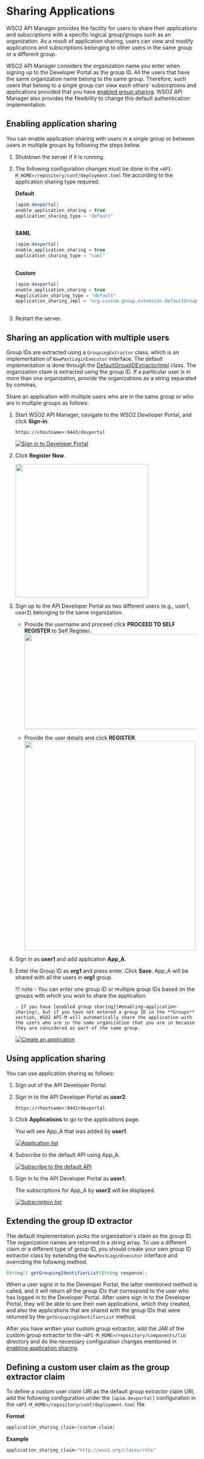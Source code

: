 # Sharing Applications

WSO2 API Manager provides the facility for users to share their applications and subscriptions with a specific logical group/groups such as an organization. As a result of application sharing, users can view and modify applications and subscriptions belonging to other users in the same group or a different group.

WSO2 API Manager considers the organization name you enter when signing up to the Developer Portal as the group ID. All the users that have the same organization name belong to the same group. Therefore, such users that belong to a single group can view each others' subscriptions and applications provided that you have [enabled group sharing](#enabling-application-sharing). WSO2 API Manager also provides the flexibility to change this default authentication implementation.

## Enabling application sharing

You can enable application sharing with users in a single group or between users in multiple groups by following the steps below.

1.  Shutdown the server if it is running.

2.  The following configuration changes must be done in the `<API-M_HOME>/repository/conf/deployment.toml` file according to the application sharing type required.

    **Default**

    ``` java
    [apim.devportal]
    enable_application_sharing = true
    application_sharing_type = "default"
            
    ```

    **SAML**

    ``` java
    [apim.devportal]
    enable_application_sharing = true
    application_sharing_type = "saml"
            
    ```

    **Custom**

    ``` java
    [apim.devportal]
    enable_application_sharing = true
    #application_sharing_type = "default"
    application_sharing_impl = "org.custom.group.extension.DefaultGroupIDExtractorImpl"
            
    ```

3.  Restart the server.

## Sharing an application with multiple users

Group IDs are extracted using a `GroupingExtractor` class, which is an implementation of `NewPostLoginExecutor` interface. The default implementation is done through the [DefaultGroupIDExtractorImpl](https://github.com/wso2/carbon-apimgt/blob/master/components/apimgt/org.wso2.carbon.apimgt.impl/src/main/java/org/wso2/carbon/apimgt/impl/DefaultGroupIDExtractorImpl.java) class. The organization claim is extracted using the group ID. If a particular user is in more than one organization, provide the organizations as a string separated by commas.

Share an application with multiple users who are in the same group or who are in multiple groups as follows:

1.  Start WSO2 API Manager, navigate to the WSO2 Developer Portal, and click **Sign-in**.

     `https://<hostname>:9443/devportal`

     [![Sign in to Developer Portal]({{base_path}}/assets/img/learn/application-sharing-signin.png)]({{base_path}}/assets/img/learn/application-sharing-signin.png)

2. Click **Register Now**.

     <a href="{{base_path}}/assets/img/learn/application-sharing-signup.png"><img src="{{base_path}}/assets/img/learn/application-sharing-signup.png" width="350" height="350"/></a>


3.  Sign up to the API Developer Portal as two different users (e.g., user1, user2) belonging to the same organization.
    - Provide the username and proceed click **PROCEED TO SELF REGISTER** to Self Register.
     <a href="{{base_path}}/assets/img/learn/application-sharing-username.png"><img src="{{base_path}}/assets/img/learn/application-sharing-username.png" width="550" height="250"/></a>

    - Provide the user details and click **REGISTER**.
     <a href="{{base_path}}/assets/img/learn/application-sharing-signup-form.png"><img src="{{base_path}}/assets/img/learn/application-sharing-signup-form.png" width="450" height="550"/></a>

4.  Sign in as **user1** and add application **App\_A**.

5.  Enter the Group ID as **org1** and press enter. Click **Save**. App\_A will be shared with all the users in **org1** group.

    !!! note
        - You can enter one group ID or multiple group IDs based on the groups with which you wish to share the application.

        - If you have [enabled group sharing](#enabling-application-sharing), but if you have not entered a group ID in the **Groups** section, WSO2 API-M will automatically share the application with the users who are in the same organization that you are in because they are considered as part of the same group.

    [![Create an application]({{base_path}}/assets/img/learn/application-sharing.png)]({{base_path}}/assets/img/learn/application-sharing.png)

## Using application sharing

You can use application sharing as follows:

1.  Sign out of the API Developer Portal.

2.  Sign in to the API Developer Portal as **user2**.

     `https://<hostname>:9443/devportal`

3.  Click **Applications** to go to the applications page. 

     You will see App_A that was added by **user1**.
    
     [![Application list]({{base_path}}/assets/img/learn/application-sharing-sharedapp.png)]({{base_path}}/assets/img/learn/application-sharing-sharedapp.png)   
   
4.  Subscribe to the default API using App\_A.
     
     [![Subscribe to the default API]({{base_path}}/assets/img/learn/application-sharing-subscribe.png)]({{base_path}}/assets/img/learn/application-sharing-subscribe.png) 

5.  Sign in to the API Developer Portal as **user1.** 

     The subscriptions for App\_A by **user2** will be displayed.
    
     [![Subscription list]({{base_path}}/assets/img/learn/application-shared-subscriptions.png)]({{base_path}}/assets/img/learn/application-shared-subscriptions.png) 

## Extending the group ID extractor

The default implementation picks the organization's claim as the group ID. The organization names are returned in a string array. To use a different claim or a different type of group ID, you should create your own group ID extractor class by extending the `NewPostLoginExecutor` interface and overriding the following method.

``` java
String[] getGroupingIdentifierList(String response);
```

When a user signs in to the Developer Portal, the latter mentioned method is called, and it will return all the group IDs that correspond to the user who has logged in to the Developer Portal. After users sign in to the Developer Portal, they will be able to see their own applications, which they created, and also the applications that are shared with the group IDs that were returned by the `getGroupingIdentifierList` method.

After you have written your custom group extractor, add the JAR of the custom group extractor to the `<API-M_HOME>/repository/components/lib` directory and do the necessary configuration changes mentioned in [enabling application sharing](#enabling-application-sharing).


## Defining a custom user claim as the group extractor claim

To define a custom user claim URI as the default group extractor claim URI, add the following configuration under the `[apim.devportal]` configuration in the `<API-M_HOME>/repository/conf/deployment.toml` file.

**Format**

``` java
application_sharing_claim=[custom-claim]
```

**Example**
``` java
application_sharing_claim="http://wso2.org/claims/role"
```